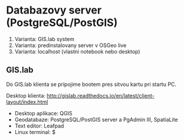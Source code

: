 # Databazovy server (PostgreSQL/PostGIS) 

1. Varianta: GIS.lab system
2. Varianta: predinstalovany server v OSGeo live
3. Varianta: localhost (vlastni notebook nebo desktop)


## GIS.lab 

Do GIS.lab klienta se pripojime bootem pres sitvou kartu pri startu PC. 

Desktop klienta: http://gislab.readthedocs.io/en/latest/client-layout/index.html

- Desktop aplikace: QGIS
- Geodatabaze: PostgreSQL/PostGIS server a PgAdmin III, SpatiaLite
- Text editor: Leafpad
- Linux terminal: $  

